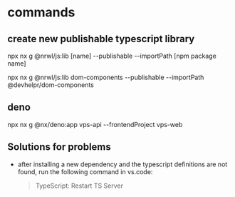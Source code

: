 # commands

## create new publishable typescript library

npx nx g @nrwl/js:lib [name] --publishable --importPath [npm package name]


npx nx g @nrwl/js:lib dom-components --publishable --importPath @devhelpr/dom-components


## deno 

npx nx g @nx/deno:app vps-api --frontendProject vps-web


## Solutions for problems

- after installing a new dependency and the typescript definitions are not found, run the following command in vs.code:
    >TypeScript: Restart TS Server
